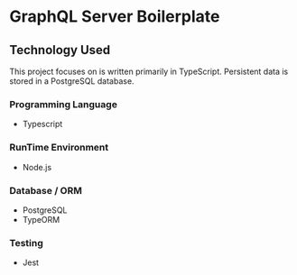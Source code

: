 # GraphQL Server Boilerplate

## Technology Used
This project focuses on is written primarily in TypeScript. 
Persistent data is stored in a PostgreSQL database.

### Programming Language
* Typescript

### RunTime Environment
* Node.js

### Database / ORM
* PostgreSQL 
* TypeORM

### Testing
* Jest
